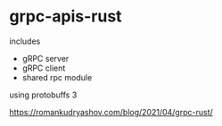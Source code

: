# grpc-apis-rust

includes
- gRPC server
- gRPC client
- shared rpc module

using protobuffs 3

https://romankudryashov.com/blog/2021/04/grpc-rust/ 
